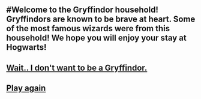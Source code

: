 #Welcome to the Gryffindor household! Gryffindors are known to be brave at heart. Some of the most famous wizards were from this household! We hope you will enjoy your stay at Hogwarts!
---
## [Wait.. I don't want to be a Gryffindor.](house.md)
## [Play again](README.md)
